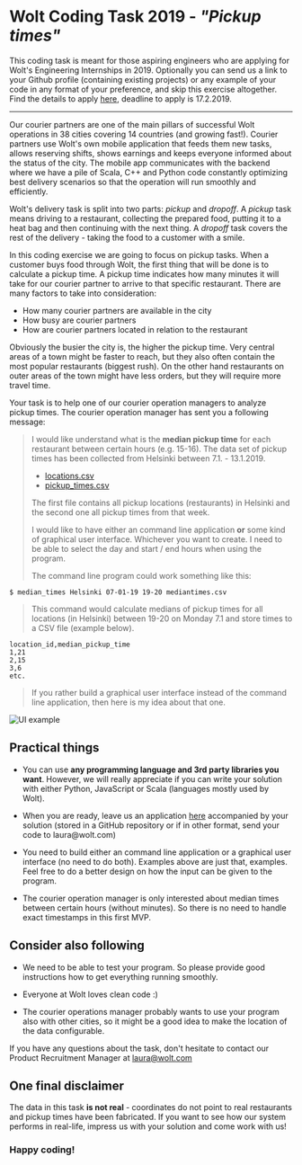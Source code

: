 # Wolt Coding Task 2019 - *"Pickup times"*

This coding task is meant for those aspiring engineers who are applying
for Wolt's Engineering Internships in 2019. Optionally you can send us a
link to your Github profile (containing existing projects) or any
example of your code in any format of your preference, and skip this
exercise altogether. Find the details to apply
[here](https://hire.lever.co/jobs/internal/527274e5-f0ab-4ed7-842b-5c61cb137529),
deadline to apply is 17.2.2019.

---

Our courier partners are one of the main pillars of successful Wolt
operations in 38 cities covering 14 countries (and growing fast!).
Courier partners use Wolt's own mobile application that feeds them new
tasks, allows reserving shifts, shows earnings and keeps everyone
informed about the status of the city. The mobile app communicates with
the backend where we have a pile of Scala, C++ and Python code
constantly optimizing best delivery scenarios so that the operation will
run smoothly and efficiently.

Wolt's delivery task is split into two parts: *pickup* and *dropoff*. A
*pickup* task means driving to a restaurant, collecting the prepared
food, putting it to a heat bag and then continuing with the next thing.
A *dropoff* task covers the rest of the delivery - taking the food to a
customer with a smile.

In this coding exercise we are going to focus on pickup tasks. When a
customer buys food through Wolt, the first thing that will be done is to
calculate a pickup time. A pickup time indicates how many minutes it
will take for our courier partner to arrive to that specific restaurant.
There are many factors to take into consideration:

-   How many courier partners are available in the city
-   How busy are courier partners
-   How are courier partners located in relation to the restaurant

Obviously the busier the city is, the higher the pickup time. Very
central areas of a town might be faster to reach, but they also often
contain the most popular restaurants (biggest rush). On the other hand
restaurants on outer areas of the town might have less orders, but they
will require more travel time.

Your task is to help one of our courier operation managers to analyze
pickup times. The courier operation manager has sent you a following
message:

>I would like understand what is the **median pickup time** for each
>restaurant between certain hours (e.g. 15-16). The data set of
>pickup times has been collected from Helsinki between 7.1. -
>13.1.2019.
>
>- [locations.csv](http://summer2019.wolt.com/Helsinki/locations.csv)
>- [pickup_times.csv](http://summer2019.wolt.com/Helsinki/pickup_times.csv)
>
>The first file contains all pickup locations (restaurants) in Helsinki 
>and the second one all pickup times from that week.
>
>I would like to have either an command line application **or** some
>kind of graphical user interface. Whichever you want to create. I need to be 
>able to select the day and start / end hours when
>using the program.
>
>The command line program could work something like this:
>
`$ median_times Helsinki 07-01-19 19-20 mediantimes.csv`
>This command would calculate medians of pickup times for all locations
(in Helsinki) between 19-20 on Monday 7.1 and store times to a CSV
file (example below).
>
```
location_id,median_pickup_time
1,21
2,15
3,6
etc.
```
>
>If you rather build a graphical user interface instead of the command
line application, then here is my idea about that one.

![UI example](http://summer2019.wolt.com/helsinkimap.png "Pickup times UI example")

## Practical things

-   You can use **any programming language and 3rd party libraries you
    want**. However, we will really appreciate if you can write your
    solution with either Python, JavaScript or Scala (languages mostly
    used by Wolt).
    
-   When you are ready, leave us an application
    [here](https://hire.lever.co/jobs/internal/527274e5-f0ab-4ed7-842b-5c61cb137529)
    accompanied by your solution (stored in a GitHub repository or if
    in other format, send your code to laura\@wolt.com)
    
-   You need to build either an command line application or a graphical
    user interface (no need to do both). Examples above are just that,
    examples. Feel free to do a better design on how the input can be
    given to the program.
    
-   The courier operation manager is only interested about median times
    between certain hours (without minutes). So there is no need to
    handle exact timestamps in this first MVP.

## Consider also following

-   We need to be able to test your program. So please provide good
    instructions how to get everything running smoothly.
    
-   Everyone at Wolt loves clean code :)

-   The courier operations manager probably wants to use your program
    also with other cities, so it might be a good idea to make the
    location of the data configurable.

If you have any questions about the task, don't hesitate to contact our
Product Recruitment Manager at <laura@wolt.com>

## One final disclaimer

The data in this task **is not real** - coordinates do not point to real
restaurants and pickup times have been fabricated. If you want to see
how our system performs in real-life, impress us with your solution and
come work with us!

### Happy coding!
